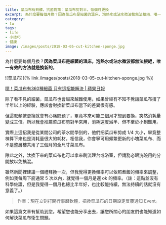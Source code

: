 ```yaml
---
title: 菜瓜布有夠髒，抗菌對策：菜瓜布剪對半，每個月更換
excerpt: 為什麼要每個月換？因為菜瓜布是細菌的溫床，泡熱水或沾水微波都無法根絕，唯一有效的方法就是換新的。
category:
- tw
tags:
- life
- 小技巧
- 健康
image: /images/posts/2018-03-05-cut-kitchen-sponge.jpg
---
```


為什麼要每個月換？**因為菜瓜布是細菌的溫床，泡熱水或沾水微波都無法根絕，唯一有效的方法就是換新的**。

![菜瓜布]({% link /images/posts/2018-03-05-cut-kitchen-sponge.jpg %})

[噁！菜瓜布有360種細菌 只有這招能解決 | 蘋果日報](https://tw.appledaily.com/new/realtime/20170811/1180299/)

除了看不見的細菌，菜瓜布也會越來越難使用，如果曾經有不知不覺讓菜瓜布撐了半年以上的經驗，應該會對換新菜瓜布當下的差異很有感。

但這麼頻繁更換就會有心痛問題了，畢竟本來可能三個月才想到要換，突然消耗量變成三倍。所以我會推薦菜瓜布剪對半來用，消耗速度減半、但不至於小到難用。

實際上這招我是從某間公司的茶水間學到的，他們把菜瓜布剪成 1/4 大小，畢竟整棟算下來也是消耗量很大的耗材。相信我，你會寧可用頻繁更新的小塊菜瓜布、而不是整層樓共用了三個月的全尺寸菜瓜布。

除此之外，汰換下來的菜瓜布也可以拿來刷流理台或浴室，但請務必跟洗碗用的分開放以免搞混。

雖然新聞裡建議一個禮拜換一次，但我覺得更換頻率可以依照煮飯的頻率來調整，例如我每周下廚通常 5 次以內，就覺得一個月是還 ok 的頻率。（註：這點並沒有科學佐證，但是我覺得一個月也總比半年好，也比較能持續，無法持續的話就沒有意義了。）

> 作業：現在立刻打開行事曆軟體，把換菜瓜布的日期設定反覆通知 Event。

如果這篇文章有幫助到您，希望您也能分享出去，讓您所關心的朋友們也能知道如何解決菜瓜布衛生問題。
